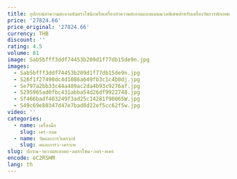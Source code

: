 ```yaml
---
title: อุปกรณ์ทําความสะอาดอัลตราโซนิกหรือเครื่องทําความสะอาดแบบแมนนวลพิเศษสําหรับเครื่องวัดการหักเหของแสงแบบอินไลน์
price: '27824.66'
price_original: '27824.66'
currency: THB
discount: ''
rating: 4.5
volume: 81
image: Sab5bfff3ddf74453b209d1f77db15de9n.jpg
images:
  - Sab5bfff3ddf74453b209d1f77db15de9n.jpg
  - S26f1f27490dc4d1086a649fb3c1c4b0dj.jpg
  - Se797a2bb33c44a489ac2da4b93c9276af.jpg
  - S295965ad0fbc431abba54d26df9922748.jpg
  - Sf466badf403249f3ad25c14281f90065W.jpg
  - S49c69e80347d47e7bad8d22ef5cc62f5w.jpg
video: ''
categories:
  - name: เครื่องมือ
    slug: เคร-องม
  - name: วัดและการวิเคราะห์
    slug: ดและการว-เคราะห
slug: ปกรณ-าความสะอาดอ-ลตราโซน-กหร-อเคร
encode: oC2RSHM
lang: th
---
```

  